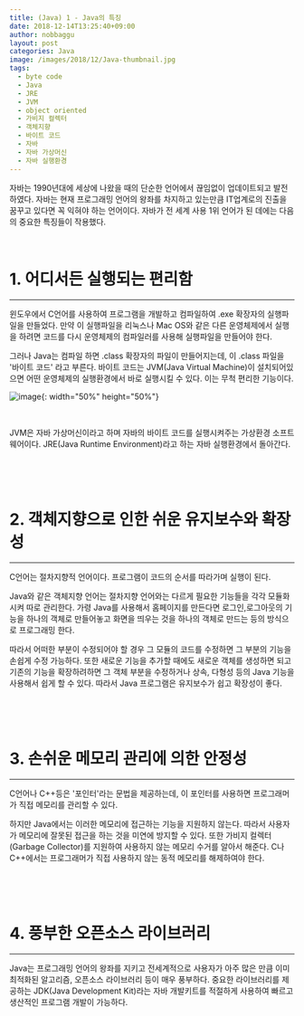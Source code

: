 ```yaml
---
title: (Java) 1 - Java의 특징
date: 2018-12-14T13:25:40+09:00
author: nobbaggu
layout: post
categories: Java
image: /images/2018/12/Java-thumbnail.jpg
tags:
  - byte code
  - Java
  - JRE
  - JVM
  - object oriented
  - 가비지 컬렉터
  - 객체지향
  - 바이트 코드
  - 자바
  - 자바 가상머신
  - 자바 실행환경
---
```

자바는 1990년대에 세상에 나왔을 때의 단순한 언어에서 끊임없이 업데이트되고 발전하였다. 자바는 현재 프로그래밍 언어의 왕좌를 차지하고 있는만큼 IT업계로의 진출을 꿈꾸고 있다면 꼭 익혀야 하는 언어이다. 자바가 전 세계 사용 1위 언어가 된 데에는 다음의 중요한 특징들이 작용했다.

&nbsp;

# 1. 어디서든 실행되는 편리함

* * *

윈도우에서 C언어를 사용하여 프로그램을 개발하고 컴파일하여 .exe 확장자의 실행파일을 만들었다. 만약 이 실행파일을 리눅스나 Mac OS와 같은 다른 운영체제에서 실행을 하려면 코드를 다시 운영체제의 컴파일러를 사용해 실행파일을 만들어야 한다.

그러나 Java는 컴파일 하면 .class 확장자의 파일이 만들어지는데, 이 .class 파일을 '바이트 코드' 라고 부른다. 바이트 코드는 JVM(Java Virtual Machine)이 설치되어있으면 어떤 운영체제의 실행환경에서 바로 실행시킬 수 있다. 이는 무척 편리한 기능이다.

![image](https://nobbaggu.github.io/images/2018/12/java-compile.jpg){: width="50%" height="50%"}

&nbsp;

JVM은 자바 가상머신이라고 하며 자바의 바이트 코드를 실행시켜주는 가상환경 소프트웨어이다. JRE(Java Runtime Environment)라고 하는 자바 실행환경에서 돌아간다.

&nbsp;

&nbsp;

# 2. 객체지향으로 인한 쉬운 유지보수와 확장성

* * *

C언어는 절차지향적 언어이다. 프로그램이 코드의 순서를 따라가며 실행이 된다.

Java와 같은 객체지향 언어는 절차지향 언어와는 다르게 필요한 기능들을 각각 모듈화 시켜 따로 관리한다. 가령 Java를 사용해서 홈페이지를 만든다면 로그인,로그아웃의 기능을 하나의 객체로 만들어놓고 화면을 띄우는 것을 하나의 객체로 만드는 등의 방식으로 프로그래밍 한다.

따라서 어떠한 부분이 수정되어야 할 경우 그 모듈의 코드를 수정하면 그 부분의 기능을 손쉽게 수정 가능하다. 또한 새로운 기능을 추가할 때에도 새로운 객체를 생성하면 되고 기존의 기능을 확장하려하면 그 객체 부분을 수정하거나 상속, 다형성 등의 Java 기능을 사용해서 쉽게 할 수 있다. 따라서 Java 프로그램은 유지보수가 쉽고 확장성이 좋다.

&nbsp;

&nbsp;

# 3. 손쉬운 메모리 관리에 의한 안정성

* * *

C언어나 C++등은 '포인터'라는 문법을 제공하는데, 이 포인터를 사용하면 프로그래머가 직접 메모리를 관리할 수 있다.

하지만 Java에서는 이러한 메모리에 접근하는 기능을 지원하지 않는다. 따라서 사용자가 메모리에 잘못된 접근을 하는 것을 미연에 방지할 수 있다. 또한 가비지 컬렉터(Garbage Collector)를 지원하여 사용하지 않는 메모리 수거를 알아서 해준다. C나 C++에서는 프로그래머가 직접 사용하지 않는 동적 메모리를 해제하여야 한다.

&nbsp;

&nbsp;

# 4. 풍부한 오픈소스 라이브러리

* * *

Java는 프로그래밍 언어의 왕좌를 지키고 전세계적으로 사용자가 아주 많은 만큼 이미 최적화된 알고리즘, 오픈소스 라이브러리 등이 매우 풍부하다. 중요한 라이브러리를 제공하는 JDK(Java Development Kit)라는 자바 개발키트를 적절하게 사용하여 빠르고 생산적인 프로그램 개발이 가능하다.